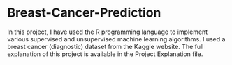 # Breast-Cancer-Prediction
In this project, I have used the R programming language to implement various supervised and unsupervised machine learning algorithms. I used a breast cancer (diagnostic) dataset from the Kaggle website. The full explanation of this project is available in the Project Explanation file.
